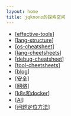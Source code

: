 ```yaml
---
layout: home
title: jqknono的探索空间
---
```


- [[effective-tools]]
- [[lang-structure]]
- [[os-cheatsheet]]
- [[lang-cheetsheets]]
- [[debug-cheatsheet]]
- [[tool-cheetsheets]]
- [[blog]]
- [[安全]]
- [[网络]]
- [[k8s和docker]]
- [[AI]]
- [[问题定位方法]]

[//begin]: # "Autogenerated link references for markdown compatibility"
[effective-tools]: 工具/自研工具/effective-tools.md "效率工具"
[lang-structure]: languages/lang-structure.md "语法速查"
[os-cheatsheet]: OS/os-cheatsheet.md "操作系统速查"
[lang-cheetsheets]: cheetsheets/lang-cheetsheets.md "其它工具速查"
[debug-cheatsheet]: cheetsheets/debug/debug-cheatsheet.md "调试工具"
[tool-cheetsheets]: cheetsheets/tool-cheetsheets.md "tool-cheetsheets"
[blog]: blog/blog.md "博客"
[安全]: 安全/安全.md "安全"
[网络]: 安全/网络.md "网络"
[k8s和docker]: docker/k8s和docker.md "k8s和docker"
[AI]: 工具/AI/AI.md "AI"
[问题定位方法]: 问题定位/问题定位方法.md "问题定位方法"
[//end]: # "Autogenerated link references"
